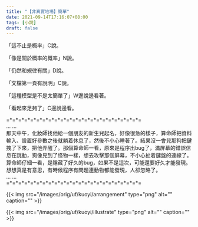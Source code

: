 ```yaml
---
title: "【非真實地場】簡單"
date: 2021-09-14T17:16:07+08:00
tags: [小說]
draft: false
---
```


「這不止是概率」C說。

「像是關於概率的概率」N說。

「仍然和規律有關」D說。

「文檔第一頁有說明」C說。

「這種模型是不是太簡單了」W邊說邊看著。

「看起來足夠了」C邊說邊看。

=\*=\*=\*=\*=\*=\*=\*=\*=\*=\*=\*=\*=\*=\*=\*=\*=\*=\*=\*=\*=\*=\*=  
… …  
那天中午，化妝師找他給一個朋友的新生兒起名，好像很急的樣子，算命師把資料輸入、設置好參數之後就躺着休息了，然後不小心睡著了。結果沒一會兒那狗把鍵拽了下來，把他弄醒了。那個算命師一看，原來是程序出bug了，滿屏幕的錯誤信息在跳動，狗像見到了怪物一樣，想去攻擊那個屏幕，不小心扯着鍵盤的連線了。算命師仔細一看，是隱藏了好久的bug，如果不是這次，可能還要好久才能發現。想想真是有意思，有時候程序有問題連動物都能發現，人卻忽略了。  
… …  
=\*=\*=\*=\*=\*=\*=\*=\*=\*=\*=\*=\*=\*=\*=\*=\*=\*=\*=\*=\*=\*=\*=  

{{< img src="/images/orig/uf/kuoyi/arrangement" type="png" alt="" caption="" >}}

{{< img src="/images/orig/uf/kuoyi/illustrate" type="png" alt="" caption="" >}}